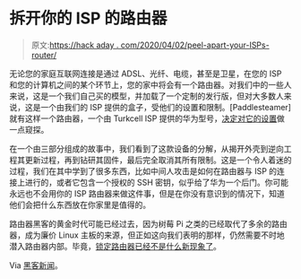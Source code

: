 # 拆开你的 ISP 的路由器

> 原文:[https://hack aday . com/2020/04/02/peel-apart-your-ISPs-router/](https://hackaday.com/2020/04/02/peel-apart-your-isps-router/)

无论您的家庭互联网连接是通过 ADSL、光纤、电缆，甚至是卫星，在您的 ISP 和您的计算机之间的某个环节上，您的家中将会有一个路由器。对我们中的一些人来说，这是一个我们自己买的模型，并加载了一个定制的发行版，但对大多数人来说，这是一个由我们的 ISP 提供的盒子，受他们的设置和限制。[Paddlesteamer]就有这样一个路由器，一个由 Turkcell ISP 提供的华为型号，[决定对它的设置](https://0x90.psaux.io/2020/03/01/Taking-Back-What-Is-Already-Yours-Router-Wars-Episode-I/)做一点窥探。

在一个由三部分组成的故事中，我们看到了这款设备的分解，从揭开外壳到逆向工程其更新过程，再到钻研其固件，最后完全取消其所有限制。这是一个令人着迷的过程，我们在其中学到了很多东西，比如中间人攻击是如何在路由器与 ISP 的连接上进行的，或者它包含一个授权的 SSH 密钥，似乎给了华为一个后门。你可能永远也不会用你的 ISP 路由器来做这件事，但是在你没有意识到的情况下，知道他们会把什么东西放在你家里是值得的。

路由器黑客的黄金时代可能已经过去，因为树莓 Pi 之类的已经取代了多余的路由器，成为廉价 Linux 主板的来源，但正如这向我们表明的那样，仍然需要不时地潜入路由器内部。毕竟，[锁定路由器已经不是什么新现象了](https://hackaday.com/2011/06/09/hacking-into-your-routers-administrative-interface/)。

Via [黑客新闻](https://news.ycombinator.com/item?id=22683422)。